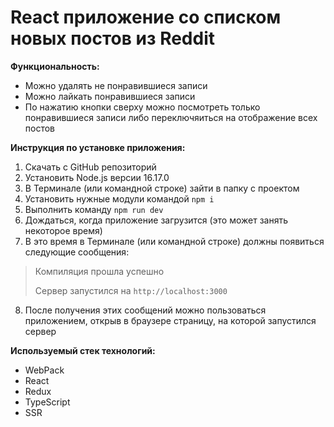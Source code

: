 # React приложение со списком новых постов из Reddit

**Функциональность:**

- Можно удалять не понравившиеся записи
- Можно лайкать понравившиеся записи
- По нажатию кнопки сверху можно посмотреть только понравившиеся записи либо переключяиться на отображение всех постов

**Инструкция по установке приложения:**

1. Скачать с GitHub репозиторий
2. Установить Node.js версии 16.17.0
3. В Терминале (или командной строке) зайти в папку с проектом
4. Установить нужные модули командой `npm i`
5. Выполнить команду `npm run dev`
6. Дождаться, когда приложение загрузится (это может занять некоторое время)
7. В это время в Терминале (или командной строке) должны появиться следующие сообщения:
> Компиляция прошла успешно
> 
> Сервер запустился на `http://localhost:3000`
8. После получения этих сообщений можно пользоваться приложением, открыв в браузере страницу, на которой запустился сервер

**Используемый стек технологий:**

- WebPack
- React
- Redux
- TypeScript
- SSR
